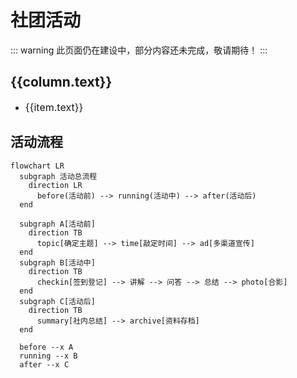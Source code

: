 # 社团活动

::: warning
此页面仍在建设中，部分内容还未完成，敬请期待！
:::
<div v-for="column in theme.sidebar['/activities/'].items" key="column.text">
  <h2>{{column.text}}</h2>
  <ul>
    <li v-for="item in column.items" key="item.text">
      <el-link @click="router.go('/activities/'+item.link)" :disabled="item.link=='/'" style="font-size: 1rem">
        {{item.text}}
      </el-link>
      <Badge type="danger" text="NEW" v-if="item == theme.sidebar['/activities/'].items[0].items[0]"/>
    </li>
  </ul>
</div>

## 活动流程

```mermaid
flowchart LR
  subgraph 活动总流程
    direction LR
      before(活动前) --> running(活动中) --> after(活动后)
  end

  subgraph A[活动前]
    direction TB
      topic[确定主题] --> time[敲定时间] --> ad[多渠道宣传]
  end
  subgraph B[活动中]
    direction TB
      checkin[签到登记] --> 讲解 --> 问答 --> 总结 --> photo[合影]
  end
  subgraph C[活动后]
    direction TB
      summary[社内总结] --> archive[资料存档]
  end
  
  before --x A
  running --x B
  after --x C

```

<script setup>

import {useData, useRouter} from 'vitepress'; 
import {ElLink} from 'element-plus';
const {theme} = useData();
const router = useRouter();
</script>